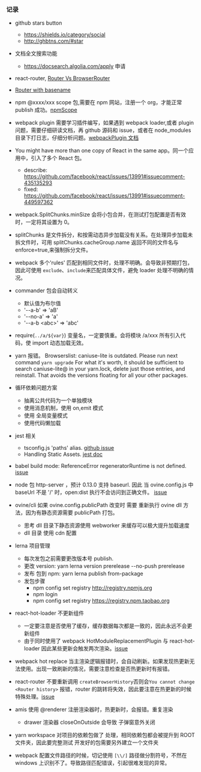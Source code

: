 ### 记录

- github stars button
  - https://shields.io/category/social
  - http://ghbtns.com/#star
- 文档全文搜索功能
  - https://docsearch.algolia.com/apply 申请
- react-router, [Router Vs BrowserRouter](https://stackoverflow.com/questions/56707885/browserrouter-vs-router-with-history-push)
- [Router with basename](https://stackoverflow.com/questions/47580538/react-router-v4-basename-and-custom-history)

- npm @xxxx/xxx scope 包,需要在 npm 网站，注册一个 org，才能正常 publish 成功。[npmScope](https://docs.npmjs.com/creating-and-publishing-an-org-scoped-package)

- webpack plugin 需要学习插件编写，如果遇到 webpack loader,或者 plugin 问题，需要仔细研读文档，再 github 源码和 issue，或者在 node_modules 目录下打日志，仔细分析问题。[webpackPlugin 文档](https://webpack.js.org/api/compiler-hooks/)

- You might have more than one copy of React in the same app。同一个应用中，引入了多个 React 包。

  - describe: https://github.com/facebook/react/issues/13991#issuecomment-435135293
  - fixed: https://github.com/facebook/react/issues/13991#issuecomment-449597362

- webpack.SplitChunks.minSize 会将小包合并，在测试打包配置是否有效时，一定将其设置为 0。
- splitChunks 是文件拆分，和按需动态异步加载没有关系。在处理异步加载未拆文件时，可用 splitChunks.cacheGroup.name 返回不同的文件名与 enforce=true,来强制拆分文件。
- webpack 多个'rules' 匹配到相同文件时，处理不明确。会导致非预期打包，因此可使用 `exclude`、`include`来匹配具体文件，避免 loader 处理不明确的情况。
- commander 包会自动转义
  - 默认值为布尔值
  - '--a-b' => 'aB'
  - '--no-a' => 'a'
  - '--a-b \<abc\>' => 'abc'
- require(`../a/${var}`) 变量名，一定要慎重。会将模块 /a/xxx 所有引入代码，使 import 动态加载无效。
- yarn 报错。 Browserslist: caniuse-lite is outdated. Please run next command `yarn upgrade`
  For what it's worth, it should be sufficient to search caniuse-lite@ in your yarn.lock, delete just those entries, and reinstall. That avoids the versions floating for all your other packages.
- 循环依赖问题方案

  - 抽离公共代码为一个单独模块
  - 使用消息机制，使用 on,emit 模式
  - 使用 全局变量模式
  - 使用代码懒加载

- jest 相关

  - tsconfig.js 'paths' alias. [github issue](https://github.com/kulshekhar/ts-jest/issues/414)
  - Handling Static Assets. [jest doc](https://jestjs.io/docs/en/webpack)

- babel build mode: ReferenceError regeneratorRuntime is not defined. [issue](https://github.com/babel/babel/issues/9849)

- node 包 http-server ，预计 0.13.0 支持 baseurl. 因此 当 ovine.config.js 中 baseUrl 不是 '/' 时，open:dist 执行不会访问到正确文件。 [issue](https://github.com/http-party/http-server/issues/595)

- ovine/cli 如果 ovine.config.publicPath 改变时 需要 重新执行 ovine dll 方法，因为有静态资源需要 publicPath 打包。

  - 思考 dll 目录下静态资源使用 webworker 来缓存可以极大提升加载速度
  - dll 目录 使用 cdn 配置

- lerna 项目管理

  - 每次发包之前需要更改版本号 publish.
  - 更改 version: yarn lerna version prerelease --no-push prerelease
  - 发布 包到 npm: yarn lerna publish from-package
  - 发包步骤
    - npm config set registry http://registry.npmjs.org
    - npm login
    - npm config set registry https://registry.npm.taobao.org

- react-hot-loader 不更新组件

  - 一定要注意是否使用了缓存，缓存数据每次都是一致的，因此永远不会更新组件
  - 由于同时使用了 webpack HotModuleReplacementPlugin 与 react-hot-loader 因此某些更新会触发两次渲染。[issue](https://github.com/gaearon/react-hot-loader/issues/713)

- webpack hot replace 当主渲染逻辑报错时，会自动刷新。如果发现热更新无法使用。出现一致刷新的情况，需要注意检查是否热更新时有报错。

- react-router 不要重新调用 `createBrowserHistory`否则会`You cannot change <Router history>` 报错，router 的跳转将失效，因此要注意在热更新的时候特殊处理。[issue](https://github.com/reactjs/react-router-redux/issues/179)

- amis 使用 @renderer 注册渲染器时，热更新时，会报错。重复渲染

  - drawer 渲染器 closeOnOutside 会导致 子弹窗意外关闭

- yarn workspace 对项目的依赖包做了 处理，相同依赖包都会被提升到 ROOT 文件夹，因此要完整测试 开发好的包需要另外建立一个文件夹

- webpack 配置文件路径的时候，切记使用 `[\\/]` 路径做分割符号，不然在 windows 上识别不了。导致路径匹配错误，引起很难发现的异常。

